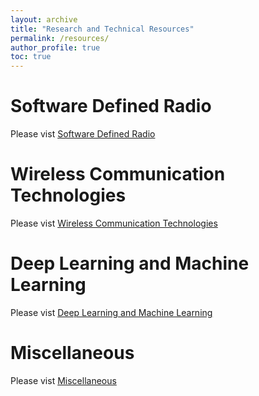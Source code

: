 ```yaml
---
layout: archive
title: "Research and Technical Resources"
permalink: /resources/
author_profile: true
toc: true
---
```



# Software Defined Radio
Please vist [Software Defined Radio](/resources/sdr/)

# Wireless Communication Technologies
Please vist [Wireless Communication Technologies](/resources/wireless/)

# Deep Learning and Machine Learning
Please vist [Deep Learning and Machine Learning](/resources/deep-learning/)

# Miscellaneous
Please vist [Miscellaneous](/resources/misc/)